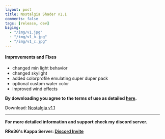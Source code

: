 ```yaml
---
layout: post
title: Nostalgia Shader v1.1
comments: false
tags: [release, dev]
bigimg: 
  - "/img/v1.jpg"
  - "/img/v1_b.jpg"
  - "/img/v1_c.jpg"
---
```


#### Improvements and Fixes

* changed min light behavior
* changed skylight
* added colorprofile emulating super duper pack
* optional custom water color
* improved wind effects

**By downloading you agree to the terms of use as detailed [here](https://rre36.github.io/nostalgia_shader_web/license/).**

Download: [Nostalgia v1.1](https://github.com/rre36/glsl_release_archive/releases/download/nostalgia_1.1/Nostalgia_v1.1.zip)

***

**For more detailed information and support check my discord server.**

**RRe36's Kappa Server: [Discord Invite](https://discord.gg/y5xzQ6H)**
